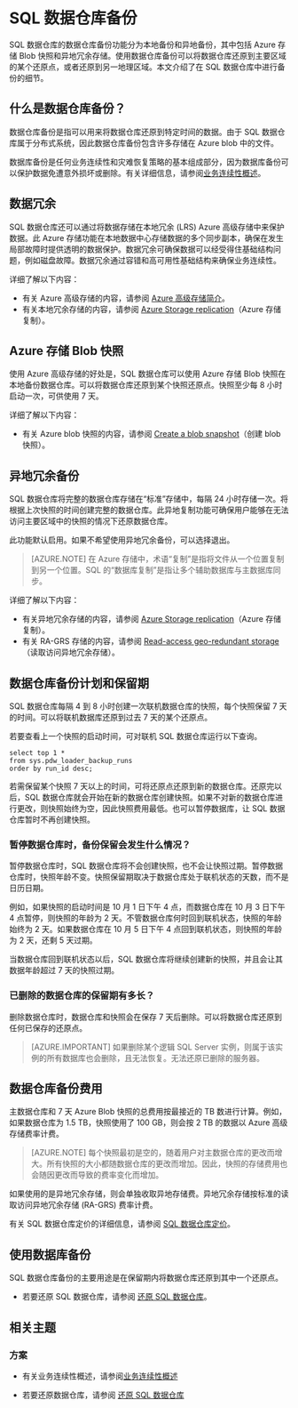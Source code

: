 <properties
   pageTitle="SQL 数据仓库备份 | Azure"
   description="了解 SQL 数据仓库的内置数据库备份，该功能可以将 Azure SQL 数据仓库还原到某个还原点或另一地理区域。"
   services="sql-data-warehouse"
   documentationCenter=""
   authors="lakshmi1812"
   manager="barbkess"
   editor="monicar"/>  


<tags
   ms.service="sql-data-warehouse"
   ms.devlang="NA"
   ms.topic="article"
   ms.tgt_pltfrm="NA"
   ms.workload="NA"
   ms.date="10/06/2016"
   wacn.date="10/31/2016"
   ms.author="lakshmir;barbkess"/>  


# SQL 数据仓库备份

SQL 数据仓库的数据仓库备份功能分为本地备份和异地备份，其中包括 Azure 存储 Blob 快照和异地冗余存储。使用数据仓库备份可以将数据仓库还原到主要区域的某个还原点，或者还原到另一地理区域。本文介绍了在 SQL 数据仓库中进行备份的细节。

## 什么是数据仓库备份？

数据仓库备份是指可以用来将数据仓库还原到特定时间的数据。由于 SQL 数据仓库属于分布式系统，因此数据仓库备份包含许多存储在 Azure blob 中的文件。

数据库备份是任何业务连续性和灾难恢复策略的基本组成部分，因为数据库备份可以保护数据免遭意外损坏或删除。有关详细信息，请参阅[业务连续性概述](/documentation/articles/sql-database-business-continuity/)。

## 数据冗余

SQL 数据仓库还可以通过将数据存储在本地冗余 (LRS) Azure 高级存储中来保护数据。此 Azure 存储功能在本地数据中心存储数据的多个同步副本，确保在发生局部故障时提供透明的数据保护。数据冗余可确保数据可以经受得住基础结构问题，例如磁盘故障。数据冗余通过容错和高可用性基础结构来确保业务连续性。

详细了解以下内容：

- 有关 Azure 高级存储的内容，请参阅 [Azure 高级存储简介](/documentation/articles/storage-premium-storage/)。
- 有关本地冗余存储的内容，请参阅 [Azure Storage replication](/documentation/articles/storage-redundancy/)（Azure 存储复制）。


## Azure 存储 Blob 快照

使用 Azure 高级存储的好处是，SQL 数据仓库可以使用 Azure 存储 Blob 快照在本地备份数据仓库。可以将数据仓库还原到某个快照还原点。快照至少每 8 小时启动一次，可供使用 7 天。

详细了解以下内容：

- 有关 Azure blob 快照的内容，请参阅 [Create a blob snapshot](/documentation/articles/storage-blob-snapshots/)（创建 blob 快照）。


## 异地冗余备份

SQL 数据仓库将完整的数据仓库存储在“标准”存储中，每隔 24 小时存储一次。将根据上次快照的时间创建完整的数据仓库。此异地复制功能可确保用户能够在无法访问主要区域中的快照的情况下还原数据仓库。

此功能默认启用。如果不希望使用异地冗余备份，可以选择退出。

>[AZURE.NOTE] 在 Azure 存储中，术语“复制”是指将文件从一个位置复制到另一个位置。SQL 的“数据库复制”是指让多个辅助数据库与主数据库同步。

详细了解以下内容：
- 有关异地冗余存储的内容，请参阅 [Azure Storage replication](/documentation/articles/storage-redundancy/)（Azure 存储复制）。
- 有关 RA-GRS 存储的内容，请参阅 [Read-access geo-redundant storage](/documentation/articles/storage-redundancy#read-access-geo-redundant-storage)（读取访问异地冗余存储）。

## 数据仓库备份计划和保留期

SQL 数据仓库每隔 4 到 8 小时创建一次联机数据仓库的快照，每个快照保留 7 天的时间。可以将联机数据库还原到过去 7 天的某个还原点。

若要查看上一个快照的启动时间，可对联机 SQL 数据仓库运行以下查询。


    select top 1 *
    from sys.pdw_loader_backup_runs 
    order by run_id desc;


若需保留某个快照 7 天以上的时间，可将还原点还原到新的数据仓库。还原完以后，SQL 数据仓库就会开始在新的数据仓库创建快照。如果不对新的数据仓库进行更改，则快照始终为空，因此快照费用最低。也可以暂停数据库，让 SQL 数据仓库暂时不再创建快照。


### 暂停数据仓库时，备份保留会发生什么情况？

暂停数据仓库时，SQL 数据仓库将不会创建快照，也不会让快照过期。暂停数据仓库时，快照年龄不变。快照保留期取决于数据仓库处于联机状态的天数，而不是日历日期。

例如，如果快照的启动时间是 10 月 1 日下午 4 点，而数据仓库在 10 月 3 日下午 4 点暂停，则快照的年龄为 2 天。不管数据仓库何时回到联机状态，快照的年龄始终为 2 天。如果数据仓库在 10 月 5 日下午 4 点回到联机状态，则快照的年龄为 2 天，还剩 5 天过期。

当数据仓库回到联机状态以后，SQL 数据仓库将继续创建新的快照，并且会让其数据年龄超过 7 天的快照过期。

### 已删除的数据仓库的保留期有多长？
删除数据仓库时，数据仓库和快照会在保存 7 天后删除。可以将数据仓库还原到任何已保存的还原点。

> [AZURE.IMPORTANT] 如果删除某个逻辑 SQL Server 实例，则属于该实例的所有数据库也会删除，且无法恢复。无法还原已删除的服务器。

## 数据仓库备份费用

主数据仓库和 7 天 Azure Blob 快照的总费用按最接近的 TB 数进行计算。例如，如果数据仓库为 1.5 TB，快照使用了 100 GB，则会按 2 TB 的数据以 Azure 高级存储费率计费。

>[AZURE.NOTE] 每个快照最初是空的，随着用户对主数据仓库的更改而增大。所有快照的大小都随数据仓库的更改而增加。因此，快照的存储费用也会随因更改而导致的费率变化而增加。

如果使用的是异地冗余存储，则会单独收取异地存储费。异地冗余存储按标准的读取访问异地冗余存储 (RA-GRS) 费率计费。

有关 SQL 数据仓库定价的详细信息，请参阅 [SQL 数据仓库定价](/pricing/details/sql-data-warehouse/)。

## 使用数据库备份

SQL 数据仓库备份的主要用途是在保留期内将数据仓库还原到其中一个还原点。

- 若要还原 SQL 数据仓库，请参阅 [还原 SQL 数据仓库](/documentation/articles/sql-data-warehouse-restore-database-overview/)。


## 相关主题

### 方案

- 有关业务连续性概述，请参阅[业务连续性概述](/documentation/articles/sql-database-business-continuity/)


<!-- ### Tasks -->


- 若要还原数据仓库，请参阅 [还原 SQL 数据仓库](/documentation/articles/sql-data-warehouse-restore-database-overview/)

<!-- ### Tutorials -->

<!---HONumber=Mooncake_1024_2016-->